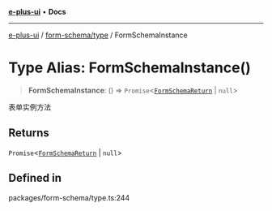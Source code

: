 [**e-plus-ui**](../../../README.md) • **Docs**

***

[e-plus-ui](../../../modules.md) / [form-schema/type](../README.md) / FormSchemaInstance

# Type Alias: FormSchemaInstance()

> **FormSchemaInstance**: () => `Promise`\<[`FormSchemaReturn`](../interfaces/FormSchemaReturn.md) \| `null`\>

表单实例方法

## Returns

`Promise`\<[`FormSchemaReturn`](../interfaces/FormSchemaReturn.md) \| `null`\>

## Defined in

packages/form-schema/type.ts:244
